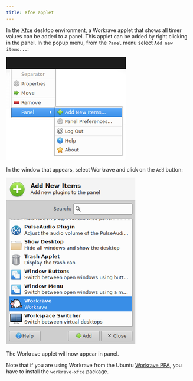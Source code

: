 ```yaml
---
title: Xfce applet
---
```


In the [Xfce](https://www.xfce.org/) desktop environment, a Workrave applet that shows all timer values can be added to a panel.
This applet can be added by right clicking in the panel. In the popup menu, from the `Panel` menu select `Add new items...`:

![Enable Xfce applet](/images/screenshots/xfce-applet-activate-1.png#center)

In the window that appears, select Workrave and click on the `Add` button:

![Enable Xfce applet](/images/screenshots/xfce-applet-activate-2.png#center)

The Workrave applet will now appear in panel.

Note that if you are using Workrave from the Ubuntu [Workrave PPA](download/ubuntu), you have to install the `workrave-xfce` package.
